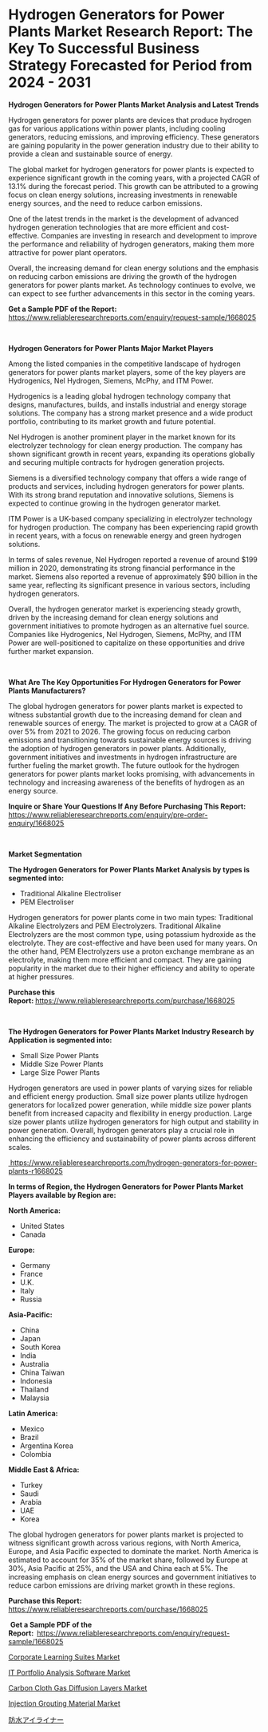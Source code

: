 <p><h1>Hydrogen Generators for Power Plants Market Research Report: The Key To Successful Business Strategy Forecasted for Period from 2024 - 2031</h1></p><p><strong>Hydrogen Generators for Power Plants Market Analysis and Latest Trends</strong></p>
<p><p>Hydrogen generators for power plants are devices that produce hydrogen gas for various applications within power plants, including cooling generators, reducing emissions, and improving efficiency. These generators are gaining popularity in the power generation industry due to their ability to provide a clean and sustainable source of energy.</p><p>The global market for hydrogen generators for power plants is expected to experience significant growth in the coming years, with a projected CAGR of 13.1% during the forecast period. This growth can be attributed to a growing focus on clean energy solutions, increasing investments in renewable energy sources, and the need to reduce carbon emissions.</p><p>One of the latest trends in the market is the development of advanced hydrogen generation technologies that are more efficient and cost-effective. Companies are investing in research and development to improve the performance and reliability of hydrogen generators, making them more attractive for power plant operators.</p><p>Overall, the increasing demand for clean energy solutions and the emphasis on reducing carbon emissions are driving the growth of the hydrogen generators for power plants market. As technology continues to evolve, we can expect to see further advancements in this sector in the coming years.</p></p>
<p><strong>Get a Sample PDF of the Report:&nbsp;</strong> <a href="https://www.reliableresearchreports.com/enquiry/request-sample/1668025">https://www.reliableresearchreports.com/enquiry/request-sample/1668025</a></p>
<p>&nbsp;</p>
<p><strong>Hydrogen Generators for Power Plants Major Market Players</strong></p>
<p><p>Among the listed companies in the competitive landscape of hydrogen generators for power plants market players, some of the key players are Hydrogenics, Nel Hydrogen, Siemens, McPhy, and ITM Power.</p><p>Hydrogenics is a leading global hydrogen technology company that designs, manufactures, builds, and installs industrial and energy storage solutions. The company has a strong market presence and a wide product portfolio, contributing to its market growth and future potential.</p><p>Nel Hydrogen is another prominent player in the market known for its electrolyzer technology for clean energy production. The company has shown significant growth in recent years, expanding its operations globally and securing multiple contracts for hydrogen generation projects.</p><p>Siemens is a diversified technology company that offers a wide range of products and services, including hydrogen generators for power plants. With its strong brand reputation and innovative solutions, Siemens is expected to continue growing in the hydrogen generator market.</p><p>ITM Power is a UK-based company specializing in electrolyzer technology for hydrogen production. The company has been experiencing rapid growth in recent years, with a focus on renewable energy and green hydrogen solutions.</p><p>In terms of sales revenue, Nel Hydrogen reported a revenue of around $199 million in 2020, demonstrating its strong financial performance in the market. Siemens also reported a revenue of approximately $90 billion in the same year, reflecting its significant presence in various sectors, including hydrogen generators.</p><p>Overall, the hydrogen generator market is experiencing steady growth, driven by the increasing demand for clean energy solutions and government initiatives to promote hydrogen as an alternative fuel source. Companies like Hydrogenics, Nel Hydrogen, Siemens, McPhy, and ITM Power are well-positioned to capitalize on these opportunities and drive further market expansion.</p></p>
<p>&nbsp;</p>
<p><strong>What Are The Key Opportunities For Hydrogen Generators for Power Plants Manufacturers?</strong></p>
<p><p>The global hydrogen generators for power plants market is expected to witness substantial growth due to the increasing demand for clean and renewable sources of energy. The market is projected to grow at a CAGR of over 5% from 2021 to 2026. The growing focus on reducing carbon emissions and transitioning towards sustainable energy sources is driving the adoption of hydrogen generators in power plants. Additionally, government initiatives and investments in hydrogen infrastructure are further fueling the market growth. The future outlook for the hydrogen generators for power plants market looks promising, with advancements in technology and increasing awareness of the benefits of hydrogen as an energy source.</p></p>
<p><strong>Inquire or Share Your Questions If Any Before Purchasing This Report:</strong> <a href="https://www.reliableresearchreports.com/enquiry/pre-order-enquiry/1668025">https://www.reliableresearchreports.com/enquiry/pre-order-enquiry/1668025</a></p>
<p>&nbsp;</p>
<p><strong>Market Segmentation</strong></p>
<p><strong>The Hydrogen Generators for Power Plants Market Analysis by types is segmented into:</strong></p>
<p><ul><li>Traditional Alkaline Electroliser</li><li>PEM Electroliser</li></ul></p>
<p><p>Hydrogen generators for power plants come in two main types: Traditional Alkaline Electrolyzers and PEM Electrolyzers. Traditional Alkaline Electrolyzers are the most common type, using potassium hydroxide as the electrolyte. They are cost-effective and have been used for many years. On the other hand, PEM Electrolyzers use a proton exchange membrane as an electrolyte, making them more efficient and compact. They are gaining popularity in the market due to their higher efficiency and ability to operate at higher pressures.</p></p>
<p><strong>Purchase this Report:&nbsp;</strong><a href="https://www.reliableresearchreports.com/purchase/1668025">https://www.reliableresearchreports.com/purchase/1668025</a></p>
<p>&nbsp;</p>
<p><strong>The Hydrogen Generators for Power Plants Market Industry Research by Application is segmented into:</strong></p>
<p><ul><li>Small Size Power Plants</li><li>Middle Size Power Plants</li><li>Large Size Power Plants</li></ul></p>
<p><p>Hydrogen generators are used in power plants of varying sizes for reliable and efficient energy production. Small size power plants utilize hydrogen generators for localized power generation, while middle size power plants benefit from increased capacity and flexibility in energy production. Large size power plants utilize hydrogen generators for high output and stability in power generation. Overall, hydrogen generators play a crucial role in enhancing the efficiency and sustainability of power plants across different scales.</p></p>
<p><a href="https://www.reliableresearchreports.com/hydrogen-generators-for-power-plants-r1668025">&nbsp;https://www.reliableresearchreports.com/hydrogen-generators-for-power-plants-r1668025</a></p>
<p><strong>In terms of Region, the Hydrogen Generators for Power Plants Market Players available by Region are:</strong></p>
<p>
    <p> <strong> North America: </strong>
        <ul>
            <li>United States</li>
            <li>Canada</li>
        </ul>
        </p> 
    <p> <strong> Europe: </strong>
        <ul>
            <li>Germany</li>
            <li>France</li>
            <li>U.K.</li>
            <li>Italy</li>
            <li>Russia</li>
        </ul>
        </p> 
    <p> <strong> Asia-Pacific: </strong>
        <ul>
            <li>China</li>
            <li>Japan</li>
            <li>South Korea</li>
            <li>India</li>
            <li>Australia</li>
            <li>China Taiwan</li>
            <li>Indonesia</li>
            <li>Thailand</li>
            <li>Malaysia</li>
        </ul>
        </p> 
    <p> <strong> Latin America: </strong>
        <ul>
            <li>Mexico</li>
            <li>Brazil</li>
            <li>Argentina Korea</li>
            <li>Colombia</li>
        </ul>
        </p> 
    <p> <strong> Middle East & Africa: </strong>
        <ul>
            <li>Turkey</li>
            <li>Saudi</li>
            <li>Arabia</li>
            <li>UAE</li>
            <li>Korea</li>
        </ul>
    </p>
    </p>
<p><p>The global hydrogen generators for power plants market is projected to witness significant growth across various regions, with North America, Europe, and Asia Pacific expected to dominate the market. North America is estimated to account for 35% of the market share, followed by Europe at 30%, Asia Pacific at 25%, and the USA and China each at 5%. The increasing emphasis on clean energy sources and government initiatives to reduce carbon emissions are driving market growth in these regions.</p></p>
<p><strong>Purchase this Report: </strong><a href="https://www.reliableresearchreports.com/purchase/1668025">https://www.reliableresearchreports.com/purchase/1668025</a></p>
<p>&nbsp;<strong>Get a Sample PDF of the Report:&nbsp;&nbsp;</strong><a href="https://www.reliableresearchreports.com/enquiry/request-sample/1668025">https://www.reliableresearchreports.com/enquiry/request-sample/1668025</a></p>
<p><strong></strong></p>
<p><p><a href="https://www.linkedin.com/pulse/corporate-learning-suitesnbspmarket-focuses-market-share-6aife">Corporate Learning Suites Market</a></p><p><a href="https://www.linkedin.com/pulse/portfolio-analysis-software-market-size-reveals-best-marketing-aizfe">IT Portfolio Analysis Software Market</a></p><p><a href="https://github.com/Glendatilghmankmgz0rbhwpy/Market-Research-Report-List-2/blob/main/carbon-cloth-gas-diffusion-layers-market.md">Carbon Cloth Gas Diffusion Layers Market</a></p><p><a href="https://issuu.com/reportprime-2/docs/injection-grouting-material-market-size-2030.pptx">Injection Grouting Material Market</a></p><p><a href="https://github.com/mm14022023/Market-Research-Report-List-1/blob/main/510282457222.md">防水アイライナー</a></p></p>